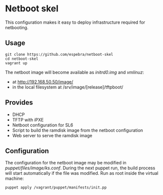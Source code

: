 Netboot skel
============

This configuration makes it easy to deploy infrastructure required for 
netbooting.

Usage
-----

    git clone https://github.com/espebra/netboot-skel
    cd netboot-skel
    vagrant up

The netboot image will become available as *initrd0.img* and *vmlinuz*:

* at http://192.168.50.50/image/
* in the local filesystem at /srv/image/[release]/tftpboot/

Provides
--------

* DHCP
* TFTP with iPXE
* Netboot configuration for SL6
* Script to build the ramdisk image from the netboot configuration
* Web server to serve the ramdisk image

Configuration
-------------

The configuration for the netboot image may be modified in *puppet/files/image/ks.conf*. During the next puppet run, the build process will start automatically if the file was modified. Run as root inside the virtual machine:

    puppet apply /vagrant/puppet/manifests/init.pp

